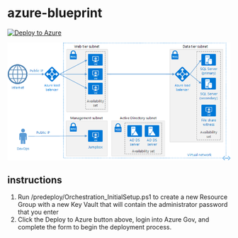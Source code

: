 # azure-blueprint

[![Deploy to Azure](http://azuredeploy.net/deploybutton.svg)](https://portal.azure.us/#create/Microsoft.Template/uri/https%3A%2F%2Fraw.githubusercontent.com%2FAppliedIS%2Fazure-blueprint%2Fmaster%2Fazuredeploy.json)

![alt text](docs/n-tier-diagram.png?raw=true "Azure Blueprint FedRAMP three-tier web-based application compliance architecture")

## instructions
1. Run /predeploy/Orchestration_InitialSetup.ps1 to create a new Resource Group with a new Key Vault that will contain the administrator password that you enter
2. Click the Deploy to Azure button above, login into Azure Gov, and complete the form to begin the deployment process.
